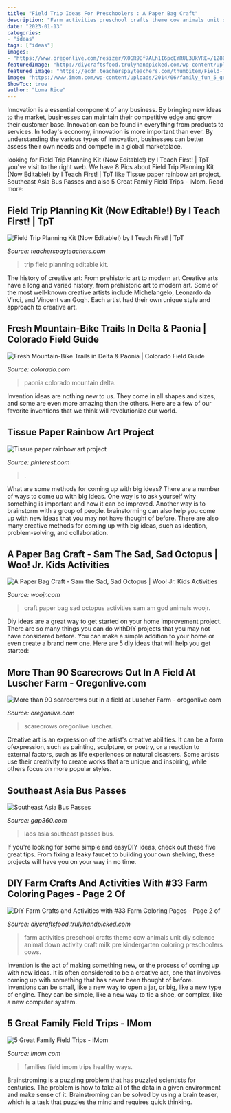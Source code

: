 ```yaml
---
title: "Field Trip Ideas For Preschoolers : A Paper Bag Craft"
description: "Farm activities preschool crafts theme cow animals unit diy science animal down activity craft milk pre kindergarten coloring preschoolers cows"
date: "2023-01-13"
categories:
- "ideas"
tags: ["ideas"]
images:
- "https://www.oregonlive.com/resizer/X0GR9Bf7ALh1I6pcEYRUL3UkVRE=/1280x0/smart/advancelocal-adapter-image-uploads.s3.amazonaws.com/image.oregonlive.com/home/olive-media/width2048/img/hg_impact/photo/crow3jpg-8c3dd405982f1819.jpg"
featuredImage: "http://diycraftsfood.trulyhandpicked.com/wp-content/uploads/2016/07/DIY-farm-crafts-and-activity_0x.jpg"
featured_image: "https://ecdn.teacherspayteachers.com/thumbitem/Field-Trip-Planning-Kit-1500873681/original-217109-3.jpg"
image: "https://www.imom.com/wp-content/uploads/2014/06/family_fun_5_great_family_field_trips.jpg"
ShowToc: true
author: "Loma Rice"
---
```



Innovation is a essential component of any business. By bringing new ideas to the market, businesses can maintain their competitive edge and grow their customer base. Innovation can be found in everything from products to services. In today's economy, innovation is more important than ever. By understanding the various types of innovation, businesses can better assess their own needs and compete in a global marketplace.

	

		
looking for Field Trip Planning Kit (Now Editable!) by I Teach First! | TpT you've visit to the right web. We have 8 Pics about Field Trip Planning Kit (Now Editable!) by I Teach First! | TpT like Tissue paper rainbow art project, Southeast Asia Bus Passes and also 5 Great Family Field Trips - iMom. Read more:
		
    
## Field Trip Planning Kit (Now Editable!) By I Teach First! | TpT

<img loading=lazy src="https://ecdn.teacherspayteachers.com/thumbitem/Field-Trip-Planning-Kit-1500873681/original-217109-3.jpg" onerror="this.onerror=null;this.src='https://tse2.mm.bing.net/th?id=OIP.r-CHg-Sabgih_8oBRbSwxwAAAA&amp;pid=15.1';" alt="Field Trip Planning Kit (Now Editable!) by I Teach First! | TpT">

_Source: teacherspayteachers.com_

>trip field planning editable kit. 

	

The history of creative art: From prehistoric art to modern art
Creative arts have a long and varied history, from prehistoric art to modern art. Some of the most well-known creative artists include Michelangelo, Leonardo da Vinci, and Vincent van Gogh. Each artist had their own unique style and approach to creative art.

    
## Fresh Mountain-Bike Trails In Delta &amp; Paonia | Colorado Field Guide

<img loading=lazy src="https://www.colorado.com/sites/default/files/PAONIA_F_TOMWULF.jpg" onerror="this.onerror=null;this.src='https://tse3.mm.bing.net/th?id=OIP.qtyvDJ7WeU0Mu0qCQei5uAHaE7&amp;pid=15.1';" alt="Fresh Mountain-Bike Trails in Delta &amp; Paonia | Colorado Field Guide">

_Source: colorado.com_

>paonia colorado mountain delta. 

	

Invention ideas are nothing new to us. They come in all shapes and sizes, and some are even more amazing than the others. Here are a few of our favorite inventions that we think will revolutionize our world.

    
## Tissue Paper Rainbow Art Project

<img loading=lazy src="https://i.pinimg.com/736x/7d/3c/eb/7d3ceb94f929498f830e42574e9a7504--rainbow-art-preschool-art.jpg" onerror="this.onerror=null;this.src='https://tse1.mm.bing.net/th?id=OIP.I4q1ookcfbcK4qU6ckQLRwHaJ3&amp;pid=15.1';" alt="Tissue paper rainbow art project">

_Source: pinterest.com_

>. 

	

What are some methods for coming up with big ideas?
There are a number of ways to come up with big ideas. One way is to ask yourself why something is important and how it can be improved. Another way is to brainstorm with a group of people. brainstorming can also help you come up with new ideas that you may not have thought of before. There are also many creative methods for coming up with big ideas, such as ideation, problem-solving, and collaboration.

    
## A Paper Bag Craft - Sam The Sad, Sad Octopus | Woo! Jr. Kids Activities

<img loading=lazy src="https://www.woojr.com/wp-content/uploads/2011/09/060.jpg" onerror="this.onerror=null;this.src='https://tse2.mm.bing.net/th?id=OIP.n2lxm6K8J1uVwQBO_jEZIgHaJ4&amp;pid=15.1';" alt="A Paper Bag Craft - Sam the Sad, Sad Octopus | Woo! Jr. Kids Activities">

_Source: woojr.com_

>craft paper bag sad octopus activities sam am god animals woojr. 

	

Diy ideas are a great way to get started on your home improvement project. There are so many things you can do withDIY projects that you may not have considered before. You can make a simple addition to your home or even create a brand new one. Here are 5 diy ideas that will help you get started:

    
## More Than 90 Scarecrows Out In A Field At Luscher Farm - Oregonlive.com

<img loading=lazy src="https://www.oregonlive.com/resizer/X0GR9Bf7ALh1I6pcEYRUL3UkVRE=/1280x0/smart/advancelocal-adapter-image-uploads.s3.amazonaws.com/image.oregonlive.com/home/olive-media/width2048/img/hg_impact/photo/crow3jpg-8c3dd405982f1819.jpg" onerror="this.onerror=null;this.src='https://tse3.mm.bing.net/th?id=OIP.jIdW5XJjprLA8kGgvW4togHaLH&amp;pid=15.1';" alt="More than 90 scarecrows out in a field at Luscher Farm - oregonlive.com">

_Source: oregonlive.com_

>scarecrows oregonlive luscher. 

	

Creative art is an expression of the artist's creative abilities. It can be a form ofexpression, such as painting, sculpture, or poetry, or a reaction to external factors, such as life experiences or natural disasters. Some artists use their creativity to create works that are unique and inspiring, while others focus on more popular styles.

    
## Southeast Asia Bus Passes

<img loading=lazy src="https://www.gap360.com/tpl/lib/img/private/media/hero-laos-rice-field-32-copy.jpeg" onerror="this.onerror=null;this.src='https://tse4.mm.bing.net/th?id=OIP.aiZO9pDEg_GL7b9WcnhP1gHaE8&amp;pid=15.1';" alt="Southeast Asia Bus Passes">

_Source: gap360.com_

>laos asia southeast passes bus. 

	

If you're looking for some simple and easyDIY ideas, check out these five great tips. From fixing a leaky faucet to building your own shelving, these projects will have you on your way in no time.

    
## DIY Farm Crafts And Activities With #33 Farm Coloring Pages - Page 2 Of

<img loading=lazy src="http://diycraftsfood.trulyhandpicked.com/wp-content/uploads/2016/07/DIY-farm-crafts-and-activity_0x.jpg" onerror="this.onerror=null;this.src='https://tse3.mm.bing.net/th?id=OIP.x8lT-APCsqrqssdwXRrWxwHaJ3&amp;pid=15.1';" alt="DIY Farm Crafts and Activities with #33 Farm Coloring Pages - Page 2 of">

_Source: diycraftsfood.trulyhandpicked.com_

>farm activities preschool crafts theme cow animals unit diy science animal down activity craft milk pre kindergarten coloring preschoolers cows. 

	

Invention is the act of making something new, or the process of coming up with new ideas. It is often considered to be a creative act, one that involves coming up with something that has never been thought of before. Inventions can be small, like a new way to open a jar, or big, like a new type of engine. They can be simple, like a new way to tie a shoe, or complex, like a new computer system.

    
## 5 Great Family Field Trips - IMom

<img loading=lazy src="https://www.imom.com/wp-content/uploads/2014/06/family_fun_5_great_family_field_trips.jpg" onerror="this.onerror=null;this.src='https://tse2.mm.bing.net/th?id=OIP.47DuohGHCwxcyafl-4BEYQHaFG&amp;pid=15.1';" alt="5 Great Family Field Trips - iMom">

_Source: imom.com_

>families field imom trips healthy ways. 

	

Brainstroming is a puzzling problem that has puzzled scientists for centuries. The problem is how to take all of the data in a given environment and make sense of it. Brainstroming can be solved by using a brain teaser, which is a task that puzzles the mind and requires quick thinking.

